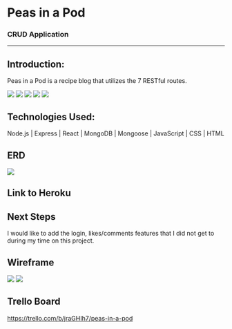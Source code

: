 # Peas in a Pod
### CRUD Application
---
## Introduction:

Peas in a Pod is a recipe blog that utilizes the 7 RESTful routes.

<img src="https://i.imgur.com/7VyRnwc.png">
<img src="https://i.imgur.com/N3vEXsm.png">
<img src="https://i.imgur.com/hoXLTSs.png">
<img src="https://i.imgur.com/o4aSAaz.png">
<img src="https://i.imgur.com/5DHpmgQ.png">

## Technologies Used:

Node.js | Express | React | MongoDB | Mongoose | JavaScript | CSS | HTML

## ERD

<img src="https://i.imgur.com/xCwZhgn.png">

## Link to Heroku

## Next Steps

I would like to add the login, likes/comments features that I did not get to during my time on this project. 

## Wireframe

<img src="https://i.imgur.com/8PPkS5X.png"> <img src="https://i.imgur.com/7mB9yGn.png">

## Trello Board

https://trello.com/b/jraGHIh7/peas-in-a-pod